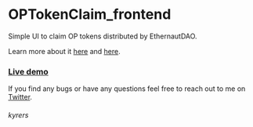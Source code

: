 # OPTokenClaim_frontend
Simple UI to claim OP tokens distributed by EthernautDAO.

Learn more about it [here](https://twitter.com/kyre_rs/status/1610051819727900672) and [here](https://github.com/ethernautdao/ethernaut-op-claim/blob/main/README.md).

### [Live demo](https://ethernautdaoctf.netlify.app/)

If you find any bugs or have any questions feel free to reach out to me on [Twitter](https://twitter.com/kyre_rs).

###### kyrers